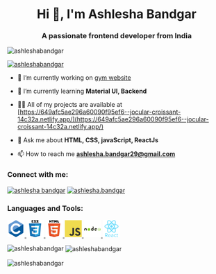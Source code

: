 <h1 align="center">Hi 👋, I'm Ashlesha Bandgar</h1>
<h3 align="center">A passionate frontend developer from India</h3>

<p align="left"> <img src="https://komarev.com/ghpvc/?username=ashleshabandgar&label=Profile%20views&color=0e75b6&style=flat" alt="ashleshabandgar" /> </p>

<p align="left"> <a href="https://github.com/ryo-ma/github-profile-trophy"><img src="https://github-profile-trophy.vercel.app/?username=ashleshabandgar" alt="ashleshabandgar" /></a> </p>

- 🔭 I’m currently working on [gym website](https://github.com/AshleshaBandgar/Gym-Project)

- 🌱 I’m currently learning **Material UI, Backend**

- 👨‍💻 All of my projects are available at [https://649afc5ae296a60090f95ef6--jocular-croissant-14c32a.netlify.app/](https://649afc5ae296a60090f95ef6--jocular-croissant-14c32a.netlify.app/)

- 💬 Ask me about **HTML, CSS, javaScript, ReactJs**

- 📫 How to reach me **ashlesha.bandgar29@gmail.com**

<h3 align="left">Connect with me:</h3>
<p align="left">
<a href="https://linkedin.com/in/ashlesha bandgar" target="blank"><img align="center" src="https://raw.githubusercontent.com/rahuldkjain/github-profile-readme-generator/master/src/images/icons/Social/linked-in-alt.svg" alt="ashlesha bandgar" height="30" width="40" /></a>
<a href="https://instagram.com/ashlesha.bandgar" target="blank"><img align="center" src="https://raw.githubusercontent.com/rahuldkjain/github-profile-readme-generator/master/src/images/icons/Social/instagram.svg" alt="ashlesha.bandgar" height="30" width="40" /></a>
</p>

<h3 align="left">Languages and Tools:</h3>
<p align="left"> <a href="https://www.cprogramming.com/" target="_blank" rel="noreferrer"> <img src="https://raw.githubusercontent.com/devicons/devicon/master/icons/c/c-original.svg" alt="c" width="40" height="40"/> </a> <a href="https://www.w3schools.com/css/" target="_blank" rel="noreferrer"> <img src="https://raw.githubusercontent.com/devicons/devicon/master/icons/css3/css3-original-wordmark.svg" alt="css3" width="40" height="40"/> </a> <a href="https://www.w3.org/html/" target="_blank" rel="noreferrer"> <img src="https://raw.githubusercontent.com/devicons/devicon/master/icons/html5/html5-original-wordmark.svg" alt="html5" width="40" height="40"/> </a> <a href="https://developer.mozilla.org/en-US/docs/Web/JavaScript" target="_blank" rel="noreferrer"> <img src="https://raw.githubusercontent.com/devicons/devicon/master/icons/javascript/javascript-original.svg" alt="javascript" width="40" height="40"/> </a> <a href="https://nodejs.org" target="_blank" rel="noreferrer"> <img src="https://raw.githubusercontent.com/devicons/devicon/master/icons/nodejs/nodejs-original-wordmark.svg" alt="nodejs" width="40" height="40"/> </a> <a href="https://reactjs.org/" target="_blank" rel="noreferrer"> <img src="https://raw.githubusercontent.com/devicons/devicon/master/icons/react/react-original-wordmark.svg" alt="react" width="40" height="40"/> </a> </p>

<p><img align="left" src="https://github-readme-stats.vercel.app/api/top-langs?username=ashleshabandgar&show_icons=true&locale=en&layout=compact" alt="ashleshabandgar" /></p>

<p>&nbsp;<img align="center" src="https://github-readme-stats.vercel.app/api?username=ashleshabandgar&show_icons=true&locale=en" alt="ashleshabandgar" /></p>

<p><img align="center" src="https://github-readme-streak-stats.herokuapp.com/?user=ashleshabandgar&" alt="ashleshabandgar" /></p>

